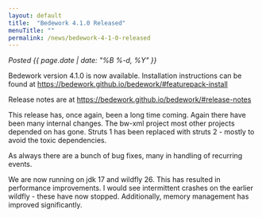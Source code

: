 ```yaml
---
layout: default
title:  "Bedework 4.1.0 Released"
menuTitle: ""
permalink: /news/bedework-4-1-0-released
---
```


*Posted <time>{{ page.date | date: "%B %-d, %Y" }}</time>*


<p>Bedework version 4.1.0 is now available. Installation instructions can be found  at <a href="https://bedework.github.io/bedework/#featurepack-install">https://bedework.github.io/bedework/#featurepack-install</a></p>

<p>Release notes are at <a href="https://bedework.github.io/bedework/#release-notes">https://bedework.github.io/bedework/#release-notes</a></p>

<p>This release has, once again, been a long time coming. Again there have been many internal changes. The bw-xml project most other projects depended on has gone. Struts 1 has been replaced with struts 2 - mostly to avoid the toxic dependencies. 
</p>
<p>
As always there are a bunch of bug fixes, many in handling of recurring events.
</p>
<p>
We are now running on jdk 17 and wildfly 26. This has resulted in performance improvements. I would see intermittent crashes on the earlier wildfly - these have now stopped. Additionally, memory management has improved significantly. 
</p>
